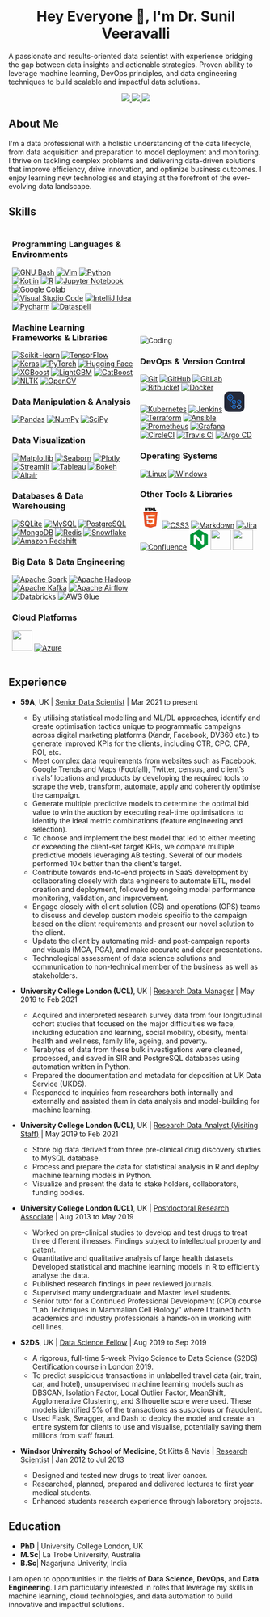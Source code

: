 <h1 align="center">Hey Everyone 👋, I'm Dr. Sunil Veeravalli</h1>

A passionate and results-oriented data scientist with experience bridging the gap between data insights and actionable strategies. Proven ability to leverage machine learning, DevOps principles, and data engineering techniques to build scalable and impactful data solutions.


<p align="center">
  <a href="mailto:veeravallisunil@gmail.com">
    <img src="https://img.shields.io/badge/Gmail-red?style=for-the-badge&logo=gmail&logoColor=white&style=social" />
  </a>
  <a href="https://www.github.com/sunilveeravalli">
    <img src="https://img.shields.io/badge/github-%23121011.svg?style=for-the-badge&logo=github&logoColor=white&style=social" />
  </a>
  <a href="https://www.linkedin.com/in/sunilkumarveeravalli/">
    <img src="https://img.shields.io/badge/LinkedIn-Sunil%20Veeravalli-blue?logo=linkedin&style=flat-square" />
  </a>
</p>

<h2>About Me</h2>

I'm a data professional with a holistic understanding of the data lifecycle, from data acquisition and preparation to model deployment and monitoring. I thrive on tackling complex problems and delivering data-driven solutions that improve efficiency, drive innovation, and optimize business outcomes.  I enjoy learning new technologies and staying at the forefront of the ever-evolving data landscape.

<h2>Skills</h2>

<table style="border: none;">
  <tbody style="border: none;">
    <tr style="border: none;">
      <td style="border: none;">
        <p>
          <h3>Programming Languages & Environments</h3>
          <a href="#" title="Bash"><img src="https://raw.githubusercontent.com/danielcranney/readme-generator/main/public/icons/skills/gnubash.svg" width="36" height="36" alt="GNU Bash" /></a>
          <a href="#" title="Vim"><img src="https://upload.wikimedia.org/wikipedia/commons/9/9f/Vimlogo.svg" width="36" height="36" alt="Vim" /></a>
          <a href="#" title="Python"><img src="https://vectorlogo.zone/logos/python/python-icon.svg" alt="Python" width="40" height="40"></a>
          <a href="#" title="Kotlin"><img src="https://www.vectorlogo.zone/logos/kotlinlang/kotlinlang-icon.svg" alt="Kotlin" width="40" height="40"></a>
          <a href="#" title="R"><img src="https://vectorlogo.zone/logos/r-project/r-project-icon.svg" alt="R" width="40" height="40"></a>
          <a href="#" title="Jupyter Notebook"><img src="https://vectorlogo.zone/logos/jupyter/jupyter-icon.svg" alt="Jupyter Notebook" width="40" height="40"></a>
          <a href="#" title="Google Colab"><img src="https://img.icons8.com/?size=100&id=lOqoeP2Zy02f&format=png&color=000000" alt="Google Colab" width="40" height="40"></a>
          <a href="#" title="Visual Studio Code"><img src="https://www.vectorlogo.zone/logos/visualstudio_code/visualstudio_code-icon.svg" alt="Visual Studio Code" width="40" height="40"></a>
          <a href="#" title="IntelliJ Idea"><img src="https://raw.githubusercontent.com/leungwensen/svg-icon/refs/heads/master/dist/svg/logos/intellij-idea.svg" alt="IntelliJ Idea" width="40" height="40"></a>
          <a href="#" title="Pycharm"><img src="https://img.icons8.com/?size=100&id=117121&format=png&color=000000" alt="Pycharm" width="40" height="40"></a>
          <a href="#" title="Dataspell"><img src="https://www.svglogos.net/wp-content/uploads/dataspell.svg" alt="Dataspell" width="40" height="40"></a>  
          <h3>Machine Learning Frameworks & Libraries</h3>          
          <a href="#" title="Scikit-learn"><img src="https://upload.wikimedia.org/wikipedia/commons/0/05/Scikit_learn_logo_small.svg" alt="Scikit-learn" width="80" height="40"></a>
          <a href="#" title="TensorFlow"><img src="https://vectorlogo.zone/logos/tensorflow/tensorflow-icon.svg" alt="TensorFlow" width="40" height="40"></a>
          <a href="#" title="Keras"><img src="https://images.tpointtech.com/tutorial/keras/images/keras.png" alt="Keras" width="40" height="40"></a>
          <a href="#" title="PyTorch"><img src="https://vectorlogo.zone/logos/pytorch/pytorch-icon.svg" alt="PyTorch" width="40" height="40"></a>
          <a href="#" title="Hugging Face"><img src="https://raw.githubusercontent.com/gilbarbara/logos/refs/heads/main/logos/hugging-face-icon.svg" alt="Hugging Face" width="40" height="40"></a>
          <a href="#" title="XGBoost"><img src="https://xgboost.ai/images/logo/xgboost-logo.svg" alt="XGBoost" width="80" height="40"></a>
          <a href="#" title="LightGBM"><img src="https://lightgbm.readthedocs.io/en/latest/_images/LightGBM_logo_black_text.svg" alt="LightGBM" width="80" height="40"></a>
          <a href="#" title="CatBoost"><img src="https://static.cdnlogo.com/logos/c/48/catboost.svg" alt="CatBoost" width="40" height="40"></a>
          <a href="#" title="NLTK"><img src="https://global-uploads.webflow.com/5d3ec351b1eba4332d213004/5ec645ccd0d5ff3da33ec726_python_nltk.png" alt="NLTK" width="40" height="40"></a>
          <a href="#" title="OpenCV"><img src="https://vectorlogo.zone/logos/opencv/opencv-icon.svg" alt="OpenCV" width="40" height="40"></a>
          <h3>Data Manipulation & Analysis</h3>
          <a href="#" title="Pandas"><img src="https://cdn.worldvectorlogo.com/logos/pandas.svg" alt="Pandas" width="40" height="40"></a>
          <a href="#" title="NumPy"><img src="https://vectorlogo.zone/logos/numpy/numpy-icon.svg" alt="NumPy" width="40" height="40"></a>
          <a href="#" title="SciPy"><img src="https://raw.githubusercontent.com/valohai/ml-logos/refs/heads/master/scipy.svg" alt="SciPy" width="40" height="40"></a>
          <h3>Data Visualization</h3>
          <a href="#" title="Matplotlib"><img src="https://www.svglogos.net/wp-content/uploads/matplotlib-icon.svg" alt="Matplotlib" width="40" height="40"></a>
          <a href="#" title="Seaborn"><img src="https://www.svglogos.net/wp-content/uploads/seaborn-icon.svg" alt="Seaborn" width="40" height="40"></a>
          <a href="#" title="Plotly"><img src="https://vectorlogo.zone/logos/plotly/plotly-icon.svg" alt="Plotly" width="40" height="40"></a>
          <a href="#" title="Streamlit"><img src="https://www.svglogos.net/wp-content/uploads/streamlit.svg" alt="Streamlit" width="40" height="40"></a>
          <a href="#" title="Tableau"><img src="https://raw.githubusercontent.com/detain/svg-logos/refs/heads/master/svg/t/tableau-software.svg" alt="Tableau" width="40" height="40"></a>
          <a href="#" title="Bokeh"><img src="https://static.bokeh.org/branding/icons/bokeh-icon@5x.png" alt="Bokeh" width="40" height="40"></a>
          <a href="#" title="Altair"><img src="https://www.svglogos.net/wp-content/uploads/altair.svg" alt="Altair" width="40" height="40"></a>
          <h3>Databases & Data Warehousing</h3>
          <a href="#" title="SQLite"><img src="https://vectorlogo.zone/logos/sqlite/sqlite-icon.svg" alt="SQLite" width="40" height="40"></a>
          <a href="#" title="MySQL"><img src="https://vectorlogo.zone/logos/mysql/mysql-icon.svg" alt="MySQL" width="40" height="40"></a>
          <a href="#" title="PostgreSQL"><img src="https://vectorlogo.zone/logos/postgresql/postgresql-icon.svg" alt="PostgreSQL" width="40" height="40"></a>
          <a href="#" title="MongoDB"><img src="https://vectorlogo.zone/logos/mongodb/mongodb-icon.svg" alt="MongoDB" width="40" height="40"></a>
          <a href="#" title="Redis"><img src="https://vectorlogo.zone/logos/redis/redis-icon.svg" alt="Redis" width="40" height="40"></a>
          <a href="#" title="Snowflake"><img src="https://vectorlogo.zone/logos/snowflake/snowflake-icon.svg" alt="Snowflake" width="40" height="40"></a>
          <a href="#" title="Amazon Redshift"><img src="https://www.svglogos.net/wp-content/uploads/aws-redshift.svg" alt="Amazon Redshift" width="40" height="40"></a>
          <h3>Big Data & Data Engineering</h3>
          <a href="#" title="Apache Spark"><img src="https://vectorlogo.zone/logos/apache_spark/apache_spark-icon.svg" alt="Apache Spark" width="40" height="40"></a>
          <a href="#" title="Apache Hadoop"><img src="https://vectorlogo.zone/logos/apache_hadoop/apache_hadoop-icon.svg" alt="Apache Hadoop" width="40" height="40"></a>
          <a href="#" title="Apache Kafka"><img src="https://vectorlogo.zone/logos/apache_kafka/apache_kafka-icon.svg" alt="Apache Kafka" width="40" height="40"></a>        
          <a href="#" title="Apache Airflow"><img src="https://raw.githubusercontent.com/homarr-labs/dashboard-icons/refs/heads/main/svg/apache-airflow.svg" alt="Apache Airflow" width="40" height="40"></a>
          <a href="#" title="Databricks"><img src="https://www.vectorlogo.zone/logos/databricks/databricks-icon.svg" alt="Databricks" width="40" height="40"></a> 
          <a href="#" title="AWS Glue"><img src="https://vectorlogo.zone/logos/amazon_aws/amazon_aws-icon.svg" alt="AWS Glue" width="40" height="40"></a> 
          <h3>Cloud Platforms</h3>
          <a href="#" title="AWS"><img src="https://images.icon-icons.com/2107/PNG/512/file_type_aws_icon_130732.png" width="40" height="40"/></a>
          <a href="#" title="Azure"><img src="https://www.vectorlogo.zone/logos/microsoft_azure/microsoft_azure-icon.svg" alt="Azure" width="40" height="40"></a>
        </p>
      </td>
      <td style="border: none;">
        <p>
          <img alt="Coding" width="100%" src="https://media4.giphy.com/media/v1.Y2lkPTc5MGI3NjExY2dkYnRoMGF4ZjQ5MzY2eTZ6NmRiYzcycnBha2RoaWxtZTkxY3Q5cyZlcD12MV9pbnRlcm5hbF9naWZfYnlfaWQmY3Q9Zw/YYW0hHizzIOrlhimPG/giphy.gif">
          <h3>DevOps & Version Control</h3>
          <a href="#" title="Git"><img src="https://vectorlogo.zone/logos/git-scm/git-scm-icon.svg" alt="Git" width="40" height="40"></a>
          <a href="#" title="GitHub"><img src="https://vectorlogo.zone/logos/github/github-icon.svg" alt="GitHub" width="40" height="40"></a>
          <a href="#" title="GitLab"><img src="https://vectorlogo.zone/logos/gitlab/gitlab-icon.svg" alt="GitLab" width="40" height="40"></a>
          <a href="#" title="Bitbucket"><img src="https://images.icon-icons.com/2415/PNG/512/bitbucket_original_wordmark_logo_icon_146622.png" alt="Bitbucket" width="40" height="40"></a>
          <a href="#" title="Docker"><img src="https://vectorlogo.zone/logos/docker/docker-icon.svg" alt="Docker" width="40" height="40"></a>
          <a href="#" title="Kubernetes"><img src="https://vectorlogo.zone/logos/kubernetes/kubernetes-icon.svg" alt="Kubernetes" width="40" height="40"></a>
          <a href="#" title="Jenkins"><img src="https://vectorlogo.zone/logos/jenkins/jenkins-icon.svg" alt="Jenkins" width="40" height="40"></a>
          <a href="#" title="GitHub Actions"><img src="https://raw.githubusercontent.com/jpb06/jpb06/master/icons/GithubActions-Dark.svg" alt="GitHub Actions" width="40" height="40"></a>
          <a href="#" title="Terraform"><img src="https://www.vectorlogo.zone/logos/terraformio/terraformio-icon.svg" alt="Terraform" width="40" height="40"></a>
          <a href="#" title="Ansible"><img src="https://vectorlogo.zone/logos/ansible/ansible-icon.svg" alt="Ansible" width="40" height="40"></a>
          <a href="#" title="Prometheus"><img src="https://vectorlogo.zone/logos/prometheusio/prometheusio-icon.svg" alt="Prometheus" width="40" height="40"></a>
          <a href="#" title="Grafana"><img src="https://vectorlogo.zone/logos/grafana/grafana-icon.svg" alt="Grafana" width="40" height="40"></a>
          <a href="#" title="CircleCI"><img src="https://images.icon-icons.com/2107/PNG/512/file_type_circleci_icon_130690.png" alt="CircleCI" width="40" height="40"></a>
          <a href="#" title="Travis CI"><img src="https://www.vectorlogo.zone/logos/travis-ci/travis-ci-icon.svg" alt="Travis CI" width="40" height="40"></a>
          <a href="#" title="Argo CD"><img src="https://www.vectorlogo.zone/logos/argoprojio/argoprojio-icon.svg" alt="Argo CD" width="40" height="40"></a>
          <h3>Operating Systems</h3>
          <a href="#" title="Linux"><img src="https://www.vectorlogo.zone/logos/linux/linux-icon.svg" alt="Linux" width="40" height="40"/></a>
          <a href="#" title="Windows"><img src="https://www.vectorlogo.zone/logos/microsoft/microsoft-icon.svg" alt="Windows" width="40" height="40"/></a>
          <h3>Other Tools & Libraries</h3>
          <a href="#" title="HTML"><img src="https://raw.githubusercontent.com/devicons/devicon/master/icons/html5/html5-original-wordmark.svg" width="40" height="40"/></a>
          <a href="#" title="CSS"><img src="https://raw.githubusercontent.com/danielcranney/readme-generator/main/public/icons/skills/css3-colored.svg" width="36" height="36" alt="CSS3" /></a>
          <a href="#" title="Markdown"><img src="https://icons.veryicon.com/png/o/business/vscode-program-item-icon/markdown-4.png" alt="Markdown" width="40" height="40"></a>
          <a href="#" title="Jira"><img src="https://www.vectorlogo.zone/logos/atlassian_jira/atlassian_jira-icon.svg" alt="Jira" width="40" height="40"></a>
          <a href="#" title="Confluence"><img src="https://www.svglogos.net/wp-content/uploads/confluence.svg" alt="Confluence" width="40" height="40"></a>
          <a href="#" title="NGINX"><img src="https://raw.githubusercontent.com/devicons/devicon/master/icons/nginx/nginx-original.svg" width="40" height="40"/></a>
          <a href="#" title="Postman"><img src="https://www.vectorlogo.zone/logos/getpostman/getpostman-icon.svg" width="40" height="40"/></a>
          <a href="#" title="Selenium"><img src="https://raw.githubusercontent.com/detain/svg-logos/780f25886640cef088af994181646db2f6b1a3f8/svg/selenium-logo.svg" width="40" height="40"/></a>
        </p>
      </td>
    </tr>
  </tbody>
</table>



## Experience

* **59A**, UK | <u>Senior Data Scientist</u> | Mar 2021 to present
  * By utilising statistical modelling and ML/DL approaches, identify and create optimisation tactics unique to programmatic campaigns across digital marketing platforms (Xandr, Facebook, DV360 etc.) to generate improved KPIs for the clients, including CTR, CPC, CPA, ROI, etc.
  * Meet complex data requirements from websites such as Facebook, Google Trends and Maps (Footfall), Twitter, census, and client’s rivals’ locations and products by developing the required tools to scrape the web, transform, automate, apply and coherently optimise the campaign.
  * Generate multiple predictive models to determine the optimal bid value to win the auction by executing real-time optimisations to identify the ideal metric combinations (feature engineering and selection).
  * To choose and implement the best model that led to either meeting or exceeding the client-set target KPIs, we compare multiple predictive models leveraging AB testing. Several of our models performed 10x better than the client's target.
  * Contribute towards end-to-end projects in SaaS development by collaborating closely with data engineers to automate ETL, model creation and deployment, followed by ongoing model performance monitoring, validation, and improvement.
  * Engage closely with client solution (CS) and operations (OPS) teams to discuss and develop custom models specific to the campaign based on the client requirements and present our novel solution to the client.
  * Update the client by automating mid- and post-campaign reports and visuals (MCA, PCA), and make accurate and clear presentations.
  * Technological assessment of data science solutions and communication to non-technical member of the business as well as stakeholders. 

* **University College London (UCL)**, UK | <u>Research Data Manager</u> | May 2019 to Feb 2021
  * Acquired and interpreted research survey data from four longitudinal cohort studies that focused on the major difficulties we face, including education and learning, social mobility, obesity, mental health and wellness, family life, ageing, and poverty.
  * Terabytes of data from these bulk investigations were cleaned, processed, and saved in SIR and PostgreSQL databases using automation written in Python.
  * Prepared the documentation and metadata for deposition at UK Data Service (UKDS).
  * Responded to inquiries from researchers both internally and externally and assisted them in data analysis and model-building for machine learning.

* **University College London (UCL)**, UK | <u>Research Data Analyst (Visiting Staff)</u> | May 2019 to Feb 2021
  * Store big data derived from three pre-clinical drug discovery studies to MySQL database.
  * Process and prepare the data for statistical analysis in R and deploy machine learning models in Python.
  * Visualize and present the data to stake holders, collaborators, funding bodies.

* **University College London (UCL)**, UK | <u>Postdoctoral Research Associate</u> | Aug 2013 to May 2019
  * Worked on pre-clinical studies to develop and test drugs to treat three different illnesses. Findings subject to intellectual property and patent.
  * Quantitative and qualitative analysis of large health datasets. Developed statistical and machine learning models in R to efficiently analyse the data.
  * Published research findings in peer reviewed journals.
  * Supervised many undergraduate and Master level students.
  * Senior tutor for a Continued Professional Development (CPD) course “Lab Techniques in Mammalian Cell Biology” where I trained both academics and industry professionals a hands-on in working with cell lines. 

* **S2DS**, UK | <u>Data Science Fellow</u> | Aug 2019 to Sep 2019
  * A rigorous, full-time 5-week Pivigo Science to Data Science (S2DS) Certification course in London 2019.
  * To predict suspicious transactions in unlabelled travel data (air, train, car, and hotel), unsupervised machine learning models such as DBSCAN, Isolation Factor, Local Outlier Factor, MeanShift, Agglomerative Clustering, and Silhouette score were used. These models identified 5% of the transactions as suspicious or fraudulent.
  * Used Flask, Swagger, and Dash to deploy the model and create an entire system for clients to use and visualise, potentially saving them millions from staff fraud.

* **Windsor University School of Medicine**, St.Kitts & Navis | <u>Research Scientist</u> | Jan 2012 to Jul 2013
  * Designed and tested new drugs to treat liver cancer.
  * Researched, planned, prepared and delivered lectures to first year medical students.
  * Enhanced students research experience through laboratory projects.


## Education

* **PhD** | University College London, UK 
* **M.Sc**| La Trobe University, Australia
* **B.Sc**| Nagarjuna Univerity, India 


I am open to opportunities in the fields of **Data Science**, **DevOps**, and **Data Engineering**. I am particularly interested in roles that leverage my skills in machine learning, cloud technologies, and data automation to build innovative and impactful solutions.


